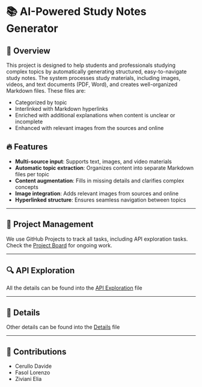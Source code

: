 # 📚 AI-Powered Study Notes Generator

## 📝 Overview
This project is designed to help students and professionals studying complex topics by automatically generating structured, easy-to-navigate study notes. The system processes study materials, including images, videos, and text documents (PDF, Word), and creates well-organized Markdown files. These files are:

- Categorized by topic
- Interlinked with Markdown hyperlinks
- Enriched with additional explanations when content is unclear or incomplete
- Enhanced with relevant images from the sources and online

## 🔥 Features
- **Multi-source input**: Supports text, images, and video materials
- **Automatic topic extraction**: Organizes content into separate Markdown files per topic
- **Content augmentation**: Fills in missing details and clarifies complex concepts
- **Image integration**: Adds relevant images from sources and online
- **Hyperlinked structure**: Ensures seamless navigation between topics

---

## 📌 Project Management
We use GitHub Projects to track all tasks, including API exploration tasks. Check the [Project Board](https://github.com/users/ELI20ZIVI/projects/6) for ongoing work.

---

## 🔍 API Exploration
All the details can be found into the [API Exploration](https://github.com/ELI20ZIVI/LargeScaleAI/blob/main/ApiExploration.md) file

---

## 🧐 Details
Other details can be found into the [Details](https://github.com/ELI20ZIVI/LargeScaleAI/blob/main/Details.md) file

---

## 🤝 Contributions
- Cerullo Davide
- Fasol Lorenzo
- Ziviani Elia
